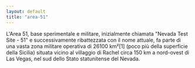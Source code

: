 ```yaml
---
layout: default
title: "area-51"
---
```


L'Area 51, base sperimentale e militare, inizialmente chiamata "Nevada Test Site - 51" e successivamente ribattezzata con il nome attuale, fa parte di una vasta zona militare operativa di 26100 km²[1] (poco più della superficie della Sicilia) situata vicino al villaggio di Rachel circa 150 km a nord-ovest di Las Vegas, nel sud dello Stato statunitense del Nevada.
